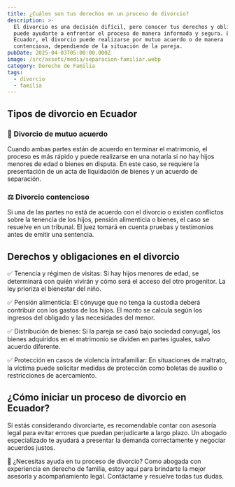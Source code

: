 ```yaml
---
title: ¿Cuáles son tus derechos en un proceso de divorcio?
description: >-
  El divorcio es una decisión difícil, pero conocer tus derechos y obligaciones
  puede ayudarte a enfrentar el proceso de manera informada y segura. En
  Ecuador, el divorcio puede realizarse por mutuo acuerdo o de manera
  contenciosa, dependiendo de la situación de la pareja.
pubDate: 2025-04-03T05:00:00.000Z
image: /src/assets/media/separacion-familiar.webp
category: Derecho de Familia
tags:
  - divorcio
  - familia
---
```


## Tipos de divorcio en Ecuador

### 📌 Divorcio de mutuo acuerdo

Cuando ambas partes están de acuerdo en terminar el matrimonio, el proceso es más rápido y puede realizarse en una notaría si no hay hijos menores de edad o bienes en disputa. En este caso, se requiere la presentación de un acta de liquidación de bienes y un acuerdo de separación.

### ⚖️ Divorcio contencioso

Si una de las partes no está de acuerdo con el divorcio o existen conflictos sobre la tenencia de los hijos, pensión alimenticia o bienes, el caso se resuelve en un tribunal. El juez tomará en cuenta pruebas y testimonios antes de emitir una sentencia.

## Derechos y obligaciones en el divorcio

✅ Tenencia y régimen de visitas: Si hay hijos menores de edad, se determinará con quién vivirán y cómo será el acceso del otro progenitor. La ley prioriza el bienestar del niño.

✅ Pensión alimenticia: El cónyuge que no tenga la custodia deberá contribuir con los gastos de los hijos. El monto se calcula según los ingresos del obligado y las necesidades del menor.

✅ Distribución de bienes: Si la pareja se casó bajo sociedad conyugal, los bienes adquiridos en el matrimonio se dividen en partes iguales, salvo acuerdo diferente.

✅ Protección en casos de violencia intrafamiliar: En situaciones de maltrato, la víctima puede solicitar medidas de protección como boletas de auxilio o restricciones de acercamiento.

## ¿Cómo iniciar un proceso de divorcio en Ecuador?

Si estás considerando divorciarte, es recomendable contar con asesoría legal para evitar errores que puedan perjudicarte a largo plazo. Un abogado especializado te ayudará a presentar la demanda correctamente y negociar acuerdos justos.

💬 ¿Necesitas ayuda en tu proceso de divorcio? Como abogada con experiencia en derecho de familia, estoy aquí para brindarte la mejor asesoría y acompañamiento legal. Contáctame y resuelve todas tus dudas.
